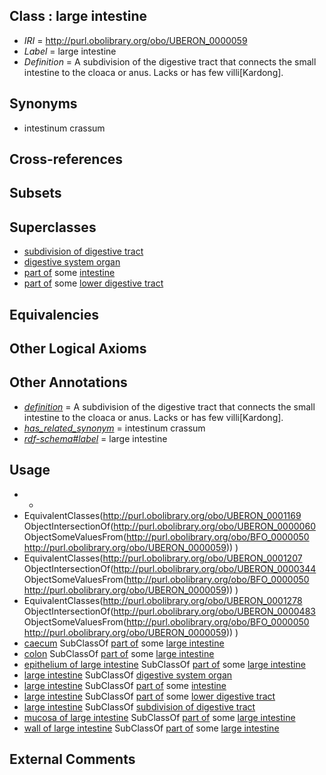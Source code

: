 
## Class : large intestine

 * *IRI* = http://purl.obolibrary.org/obo/UBERON_0000059
 * *Label* = large intestine
 * *Definition* = A subdivision of the digestive tract that connects the small intestine to the cloaca or anus. Lacks or has few villi[Kardong].

## Synonyms

 * intestinum crassum

## Cross-references


## Subsets


## Superclasses

 * [subdivision of digestive tract](../../UBERON/21/UBERON_0004921.md)
 * [digestive system organ](../../UBERON/65/UBERON_0013765.md)
 * [part of](../../BFO/50/BFO_0000050.md) some [intestine](../../UBERON/60/UBERON_0000160.md)
 * [part of](../../BFO/50/BFO_0000050.md) some [lower digestive tract](../../UBERON/07/UBERON_0004907.md)

## Equivalencies


## Other Logical Axioms


## Other Annotations

 * *[definition](../../IAO/15/IAO_0000115.md)* = A subdivision of the digestive tract that connects the small intestine to the cloaca or anus. Lacks or has few villi[Kardong].
 * *[has_related_synonym](../../ym/oboInOwl#hasRelatedSynonym.md)* = intestinum crassum
 * *[rdf-schema#label](../../el/rdf-schema#label.md)* = large intestine

## Usage

 * -
 * EquivalentClasses(<http://purl.obolibrary.org/obo/UBERON_0001169> ObjectIntersectionOf(<http://purl.obolibrary.org/obo/UBERON_0000060> ObjectSomeValuesFrom(<http://purl.obolibrary.org/obo/BFO_0000050> <http://purl.obolibrary.org/obo/UBERON_0000059>)) )
 * EquivalentClasses(<http://purl.obolibrary.org/obo/UBERON_0001207> ObjectIntersectionOf(<http://purl.obolibrary.org/obo/UBERON_0000344> ObjectSomeValuesFrom(<http://purl.obolibrary.org/obo/BFO_0000050> <http://purl.obolibrary.org/obo/UBERON_0000059>)) )
 * EquivalentClasses(<http://purl.obolibrary.org/obo/UBERON_0001278> ObjectIntersectionOf(<http://purl.obolibrary.org/obo/UBERON_0000483> ObjectSomeValuesFrom(<http://purl.obolibrary.org/obo/BFO_0000050> <http://purl.obolibrary.org/obo/UBERON_0000059>)) )
 * [caecum](../../UBERON/53/UBERON_0001153.md) SubClassOf [part of](../../BFO/50/BFO_0000050.md) some [large intestine](../../UBERON/59/UBERON_0000059.md)
 * [colon](../../UBERON/55/UBERON_0001155.md) SubClassOf [part of](../../BFO/50/BFO_0000050.md) some [large intestine](../../UBERON/59/UBERON_0000059.md)
 * [epithelium of large intestine](../../UBERON/78/UBERON_0001278.md) SubClassOf [part of](../../BFO/50/BFO_0000050.md) some [large intestine](../../UBERON/59/UBERON_0000059.md)
 * [large intestine](../../UBERON/59/UBERON_0000059.md) SubClassOf [digestive system organ](../../UBERON/65/UBERON_0013765.md)
 * [large intestine](../../UBERON/59/UBERON_0000059.md) SubClassOf [part of](../../BFO/50/BFO_0000050.md) some [intestine](../../UBERON/60/UBERON_0000160.md)
 * [large intestine](../../UBERON/59/UBERON_0000059.md) SubClassOf [part of](../../BFO/50/BFO_0000050.md) some [lower digestive tract](../../UBERON/07/UBERON_0004907.md)
 * [large intestine](../../UBERON/59/UBERON_0000059.md) SubClassOf [subdivision of digestive tract](../../UBERON/21/UBERON_0004921.md)
 * [mucosa of large intestine](../../UBERON/07/UBERON_0001207.md) SubClassOf [part of](../../BFO/50/BFO_0000050.md) some [large intestine](../../UBERON/59/UBERON_0000059.md)
 * [wall of large intestine](../../UBERON/69/UBERON_0001169.md) SubClassOf [part of](../../BFO/50/BFO_0000050.md) some [large intestine](../../UBERON/59/UBERON_0000059.md)

## External Comments

